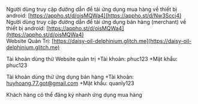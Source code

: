 Người dùng truy cập đường dẫn để tải ứng dụng mua hàng về thiết bị android: [https://appho.st/d/oisMQWa4](https://appho.st/d/Nw3Sccj4) <br>
Người dùng truy cập đường dẫn để tải ứng dụng bán hàng (merchant) về thiết bị android: [https://appho.st/d/oisMQWa4](https://appho.st/d/oisMQWa4) <br>
Website Quản Trị: [https://daisy-oil-delphinium.glitch.me](https://daisy-oil-delphinium.glitch.me) <br>

Tài khoản dùng thử Website quản trị
+Tài khoản: phuc123
+Mật khẩu: phuc123

Tài khoản dùng thử ứng dụng bán hàng
+Tài khoản: huyhoang.77.got@gmail.com
+Mật khẩu: quanly123

Khách hàng có thể đăng ký nhanh ứng dụng mua hàng
